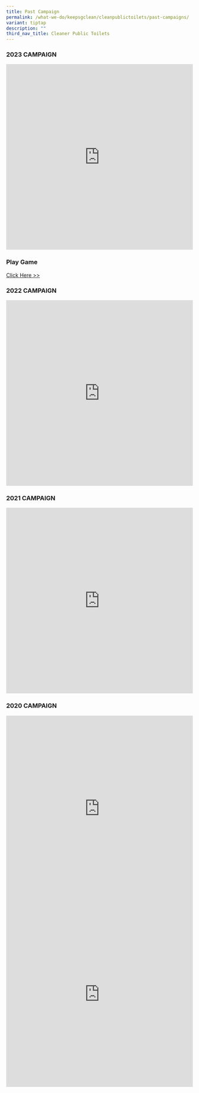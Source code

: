 ```yaml
---
title: Past Campaign
permalink: /what-we-do/keepsgclean/cleanpublictoilets/past-campaigns/
variant: tiptap
description: ""
third_nav_title: Cleaner Public Toilets
---
```

<h3>2023 CAMPAIGN</h3>
<div class="iframe-wrapper">
<iframe height="500" width="100%" allowfullscreen="true" frameborder="0" src="https://www.youtube.com/embed/aGgerZobzms"></iframe>
</div>
<h3>Play Game</h3>
<p><a href="https://www.letsbenice.sg/?utm_source=posters&amp;utm_medium=print&amp;utm_campaign=letsbenice" rel="noopener noreferrer nofollow" target="_blank">Click Here &gt;&gt;</a>
</p>
<h3>2022 CAMPAIGN</h3>
<div class="iframe-wrapper">
<iframe height="500" width="100%" allowfullscreen="true" frameborder="0" src="https://www.youtube.com/embed/9aI1lcsEZ_M"></iframe>
</div>
<h3>2021 CAMPAIGN</h3>
<div class="iframe-wrapper">
<iframe height="500" width="100%" allowfullscreen="true" frameborder="0" src="https://www.youtube.com/embed/Ko9ZLZZbLcQ"></iframe>
</div>
<h3>2020 CAMPAIGN</h3>
<div class="iframe-wrapper">
<iframe height="500" width="100%" allowfullscreen="true" frameborder="0" src="https://www.youtube.com/embed/ePHaVEwmzUM"></iframe>
</div>
<div class="iframe-wrapper">
<iframe height="500" width="100%" allowfullscreen="true" frameborder="0" src="https://www.youtube.com/embed/5emMzZ0Cygk"></iframe>
</div>
<p></p>